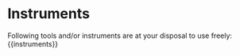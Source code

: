 # Instruments
Following tools and/or instruments are at your disposal to use freely:
{{instruments}}
